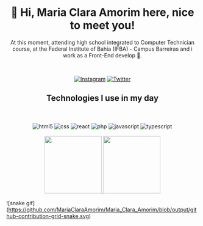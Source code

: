 <h1 align="center">
🌱 Hi, Maria Clara Amorim here, nice to meet you!
</h1>

  <p align="center">
  At this moment, attending high school integrated to Computer Technician course, at the Federal Institute of Bahia (IFBA) - Campus Barreiras and i work as a Front-End develop 🐞.
  </p>

<div align="center" valign="top"><br>

[![Instagram](https://img.shields.io/badge/Instagram-E4405F?style=for-the-badge&logo=instagram&logoColor=white)]()
[![Twitter](https://img.shields.io/badge/Twitter-1DA1F2?style=for-the-badge&logo=twitter&logoColor=white)]()

</div>

 <h2 align="center">
 Technologies I use in my day
 </h2>
<div align="center" valign="top"><br>
<br />
  <img align="center" src="https://img.shields.io/badge/HTML5-E34F26?style=for-the-badge&logo=html5&logoColor=white" alt="html5">
  
  <img align="center" src="https://img.shields.io/badge/CSS-239120?&style=for-the-badge&logo=css3&logoColor=white" alt="css">
   
  <img align="center" src="https://img.shields.io/badge/React-20232A?style=for-the-badge&logo=react&logoColor=61DAFB" alt="react">
    
  <img align="center" src="https://img.shields.io/badge/PHP-777BB4?style=for-the-badge&logo=php&logoColor=white" alt="php">
     
  <img align="center" src="https://img.shields.io/badge/JavaScript-F7DF1E?style=for-the-badge&logo=javascript&logoColor=black" alt="javascript">
      
  <img align="center" src="https://img.shields.io/badge/TypeScript-007ACC?style=for-the-badge&logo=typescript&logoColor=white" alt="typescript">       
</div>

<br/>
<div align="center">
  <a href="https://github.com/MariaClaraAmorim">
    <img height="150em" src="https://github-readme-stats.vercel.app/api?username=MariaClaraAmorim&count_private=true&include_all_commits=true&show_icons=true&theme=dracula&hide_border=false&show_owner=true"/>
    <img height="150em" src="https://github-readme-stats.vercel.app/api/top-langs/?username=MariaClaraAmorim&theme=dracula&hide_border=false&&layout=compact"/>
  </a>
</div>

![snake gif]
(https://github.com/MariaClaraAmorim/Maria_Clara_Amorim/blob/output/github-contribution-grid-snake.svg)
